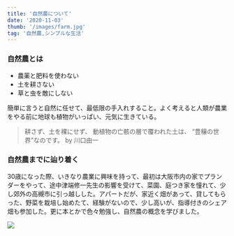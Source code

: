 ```yaml
---
title: '自然農について'
date: '2020-11-03'
thumb: '/images/farm.jpg'
tag: '自然農,シンプルな生活'
---
```

### 自然農とは
- 農薬と肥料を使わない
- 土を耕さない
- 草と虫を敵にしない

簡単に言うと自然に任せて、最低限の手入れすること。よく考えると人類が農業をやる前に地球も植物がいっぱい、元気に生きている。

> 耕さず、土を裸にせず、
> 動植物の亡骸の層で覆われた土は、
> “豊穣の世界”なのです。
> by 川口由一

### 自然農までに辿り着く
30歳になった際、いきなり農業に興味を持って、最初は大阪市内の家でプランダーをやって、途中津端修一先生の影響を受けて、菜園、庭つき家を憧れて、少し郊外の高槻市に引っ越しした。アパートだが、家近く畑があって、貸してもらった、野菜を栽培し始めたて、経験がないので、少し高いが、指導付きのシェア畑も参加した。更に本とかで色々勉強し、自然農の概念を学びました。

![](/images/farm.jpg)
